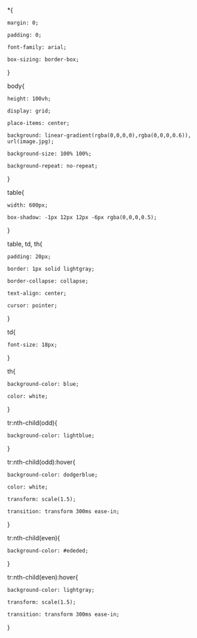 *{

	margin: 0;

	padding: 0;

	font-family: arial;

	box-sizing: border-box;

}

body{

	height: 100vh;

	display: grid;

	place-items: center;

	background: linear-gradient(rgba(0,0,0,0),rgba(0,0,0,0.6)), url(image.jpg);

	background-size: 100% 100%;

	background-repeat: no-repeat;

}

table{

	width: 600px;

	box-shadow: -1px 12px 12px -6px rgba(0,0,0,0.5);

}

table, td, th{

	padding: 20px;

	border: 1px solid lightgray;

	border-collapse: collapse;

	text-align: center;

	cursor: pointer;

}

td{

	font-size: 18px;

}

th{

	background-color: blue;

	color: white;

}

tr:nth-child(odd){

	background-color: lightblue;

}

tr:nth-child(odd):hover{

	background-color: dodgerblue;

	color: white;

	transform: scale(1.5);

	transition: transform 300ms ease-in;

}

tr:nth-child(even){

	background-color: #ededed;

}

tr:nth-child(even):hover{

	background-color: lightgray;

	transform: scale(1.5);

	transition: transform 300ms ease-in;


}

